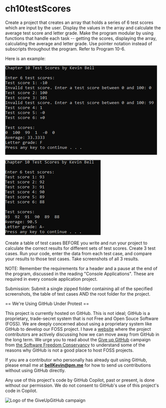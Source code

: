 # ch10testScores

Create a project that creates an array that holds a series of 6 test scores which are input by the user. Display the values in the array and calculate the average test score and letter grade. Make the program modular by using functions that handle each task -- getting the scores, displaying the array, calculating the average and letter grade. Use pointer notation instead of subscripts throughout the program. Refer to Program 10-6.

Here is an example:

![Ch 10 Test Scores](https://github.com/bell-kevin/ch10testScores/blob/main/ch10testScores/grades0.PNG)

![p](https://github.com/bell-kevin/ch10testScores/blob/main/ch10testScores/grades2.PNG)

Create a table of test cases BEFORE you write and run your project to calculate the correct results for different sets of test scores. Create 3 test cases. Run your code, enter the data from each test case, and compare your results to those test cases. Take screenshots of all 3 results.

NOTE: Remember the requirements for a header and a pause at the end of the program, discussed in the reading "Console Applications". These are required in every console application project.

Submission: Submit a single zipped folder containing all of the specified screenshots, the table of test cases  AND the root folder for the project.

== We're Using GitHub Under Protest ==

This project is currently hosted on GitHub.  This is not ideal; GitHub is a
proprietary, trade-secret system that is not Free and Open Souce Software
(FOSS).  We are deeply concerned about using a proprietary system like GitHub
to develop our FOSS project. I have a [website](https://bellKevin.me) where the
project contributors are actively discussing how we can move away from GitHub
in the long term.  We urge you to read about the [Give up GitHub](https://GiveUpGitHub.org) campaign 
from [the Software Freedom Conservancy](https://sfconservancy.org) to understand some of the reasons why GitHub is not 
a good place to host FOSS projects.

If you are a contributor who personally has already quit using GitHub, please
email me at **bellKevin@pm.me** for how to send us contributions without
using GitHub directly.

Any use of this project's code by GitHub Copilot, past or present, is done
without our permission.  We do not consent to GitHub's use of this project's
code in Copilot.

![Logo of the GiveUpGitHub campaign](https://sfconservancy.org/img/GiveUpGitHub.png)
